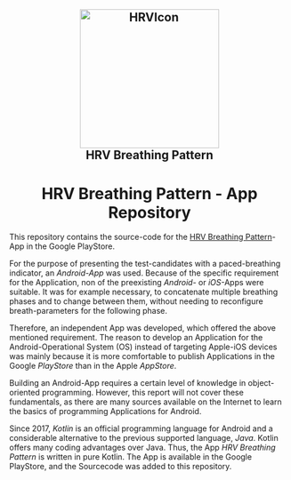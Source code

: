 <h2 align="center"><a href="https://play.google.com/store/apps/details?id=com.bauerapps.breathpatternmeasure"><img src="https://imgur.com/sCt4NdG" title="HRVIcon" width="250" alt="HRVIcon"></a><br>HRV Breathing Pattern</h2>

<h1 align="center"><strong>HRV Breathing Pattern - App Repository</strong></h1>

This repository contains the source-code for the [HRV Breathing Pattern](https://play.google.com/store/apps/details?id=com.bauerapps.breathpatternmeasure)-App in the Google PlayStore. 

For the purpose of presenting the test-candidates with a paced-breathing indicator, an *Android-App* was used. Because of the specific requirement for the Application, non of the preexisting *Android*- or *iOS*-Apps were suitable.
It was for example necessary, to concatenate multiple breathing phases and to change between them, without needing to reconfigure breath-parameters for the following phase.

Therefore, an independent App was developed, which offered the above mentioned requirement. The reason to develop an Application for the Android-Operational System (OS) instead of targeting Apple-iOS devices was mainly because it is more comfortable to publish Applications in the Google *PlayStore* than in the Apple *AppStore*.

Building an Android-App requires a certain level of knowledge in object-oriented programming. However, this report will not cover these fundamentals, as there are many sources available on the Internet to learn the basics of programming Applications for Android.

Since 2017, *Kotlin* is an official programming language for Android and a considerable alternative to the previous supported language, *Java*. Kotlin offers many coding advantages over Java. Thus, the App *HRV Breathing Pattern* is written in pure Kotlin. The App is available in the Google PlayStore, and the Sourcecode was added to this repository.
